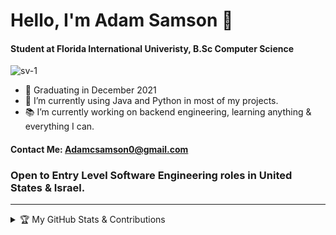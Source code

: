 # Hello, I'm Adam Samson 👋

#### Student at Florida International Univeristy, B.Sc Computer Science <br>

![sv-1](https://user-images.githubusercontent.com/64390520/130308133-f311dc94-e3d3-4eb7-974b-6ffb4e9ebe4c.gif)

+ 🌟 Graduating in December 2021 <br>
+ 🧰 I’m currently using Java and Python in most of my projects. <br>
+ 📚 I’m currently working on backend engineering, learning anything & everything I can. <br>


#### Contact Me: Adamcsamson0@gmail.com <br>
### Open to Entry Level Software Engineering roles in United States & Israel.


---

<details>
<summary> 🏆 My GitHub Stats & Contributions</summary>
  <img height="180em" src="https://github-readme-stats.vercel.app/api?username=Adamcsamson&show_icons=true&hide_border=true&&count_private=true&include_all_commits=true" />
</details>

<!--
**adamcsamson/adamcsamson** is a ✨ _special_ ✨ repository because its `README.md` (this file) appears on your GitHub profile.

Here are some ideas to get you started:

- 🔭 I’m currently working on ...
- 🌱 I’m currently learning ...
- 👯 I’m looking to collaborate on ...
- 🤔 I’m looking for help with ...
- 💬 Ask me about ...
- 📫 How to reach me: ...
- 😄 Pronouns: ...
- ⚡ Fun fact: ...
-->
